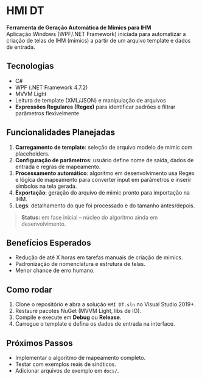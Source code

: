 # HMI DT

**Ferramenta de Geração Automática de Mimics para IHM**  
Aplicação Windows (WPF/.NET Framework) iniciada para automatizar a criação de telas de IHM (mimics) a partir de um arquivo template e dados de entrada.

## Tecnologias
- C#  
- WPF (.NET Framework 4.7.2)  
- MVVM Light  
- Leitura de template (XML/JSON) e manipulação de arquivos  
- **Expressões Regulares (Regex)** para identificar padrões e filtrar parâmetros flexivelmente

## Funcionalidades Planejadas
1. **Carregamento de template**: seleção de arquivo modelo de mimic com placeholders.  
2. **Configuração de parâmetros**: usuário define nome de saída, dados de entrada e regras de mapeamento.  
3. **Processamento automático**: algoritmo em desenvolvimento usa Regex e lógica de mapeamento para converter input em parâmetros e inserir símbolos na tela gerada.  
4. **Exportação**: geração do arquivo de mimic pronto para importação na IHM.  
5. **Logs**: detalhamento do que foi processado e do tamanho antes/depois.

> **Status:** em fase inicial – núcleo do algoritmo ainda em desenvolvimento.

## Benefícios Esperados
- Redução de até X horas em tarefas manuais de criação de mimics.  
- Padronização de nomenclatura e estrutura de telas.  
- Menor chance de erro humano.

## Como rodar
1. Clone o repositório e abra a solução `HMI DT.sln` no Visual Studio 2019+.  
2. Restaure pacotes NuGet (MVVM Light, libs de IO).  
3. Compile e execute em **Debug** ou **Release**.  
4. Carregue o template e defina os dados de entrada na interface.

## Próximos Passos
- Implementar o algoritmo de mapeamento completo.  
- Testar com exemplos reais de sinóticos.  
- Adicionar arquivos de exemplo em `docs/`.
